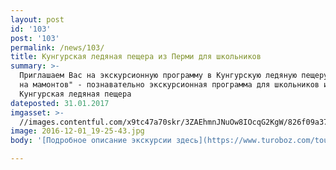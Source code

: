 ```yaml
---
layout: post
id: '103'
post: '103'
permalink: /news/103/
title: Кунгурская ледяная пещера из Перми для школьников
summary: >-
  Приглашаем Вас на экскурсионную программу в Кунгурскую ледяную пещеру. "Охота
  на мамонтов" - познавательно экскурсионная программа для школьников из Перми -
  Кунгурская ледяная пещера 
dateposted: 31.01.2017
imgasset: >-
  //images.contentful.com/x9tc47a70skr/3ZAEhmnJNuOw8IOcqG2KgW/826f09a37f453cd112495b85d157f882/2016-12-01_19-25-43.jpg
image: 2016-12-01_19-25-43.jpg
body: '[Подробное описание экскурсии здесь](https://www.turoboz.com/tours/1078/)'

---
```

